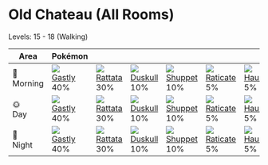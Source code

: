 # Old Chateau (All Rooms)
Levels: 15 - 18 (Walking)

Area         | Pokémon                        | &nbsp;                         | &nbsp;                         | &nbsp;                         | &nbsp;                         | &nbsp;                         
---          | ---                            | ---                            | ---                            | ---                            | ---                            | ---                            
🌅<br>Morning | ![][092]<br> [Gastly]<br> 40% | ![][019]<br> [Rattata]<br> 30%| ![][355]<br> [Duskull]<br> 10%| ![][353]<br> [Shuppet]<br> 10%| ![][020]<br> [Raticate]<br> 5%| ![][093]<br> [Haunter]<br> 5% 
🌞<br>Day     | ![][092]<br> [Gastly]<br> 40% | ![][019]<br> [Rattata]<br> 30%| ![][355]<br> [Duskull]<br> 10%| ![][353]<br> [Shuppet]<br> 10%| ![][020]<br> [Raticate]<br> 5%| ![][093]<br> [Haunter]<br> 5% 
🌙<br>Night   | ![][092]<br> [Gastly]<br> 40% | ![][019]<br> [Rattata]<br> 30%| ![][355]<br> [Duskull]<br> 10%| ![][353]<br> [Shuppet]<br> 10%| ![][020]<br> [Raticate]<br> 5%| ![][093]<br> [Haunter]<br> 5% 


[Rattata]: ../../pokemon_changes/019/
[Raticate]: ../../pokemon_changes/020/
[Gastly]: ../../pokemon_changes/092/
[Haunter]: ../../pokemon_changes/093/
[Shuppet]: ../../pokemon_changes/353/
[Duskull]: ../../pokemon_changes/355/
[019]: ../img/pokemon/019.png
[020]: ../img/pokemon/020.png
[092]: ../img/pokemon/092.png
[093]: ../img/pokemon/093.png
[353]: ../img/pokemon/353.png
[355]: ../img/pokemon/355.png
